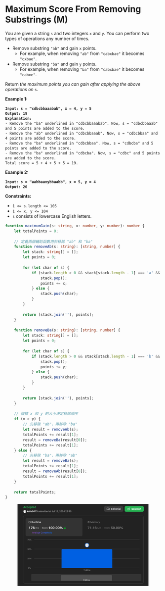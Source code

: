 # Maximum Score From Removing Substrings (M)

You are given a string `s` and two integers `x` and `y`. You can perform two types of operations any number of times.

* Remove substring `"ab"` and gain `x` points.
  * For example, when removing `"ab"` from `"cabxbae"` it becomes `"cxbae"`.
* Remove substring `"ba"` and gain `y` points.
  * For example, when removing `"ba"` from `"cabxbae"` it becomes `"cabxe"`.

Return _the maximum points you can gain after applying the above operations on_ `s`.

&#x20;

**Example 1:**

<pre><code><strong>Input: s = "cdbcbbaaabab", x = 4, y = 5
</strong><strong>Output: 19
</strong><strong>Explanation:
</strong>- Remove the "ba" underlined in "cdbcbbaaabab". Now, s = "cdbcbbaaab" and 5 points are added to the score.
- Remove the "ab" underlined in "cdbcbbaaab". Now, s = "cdbcbbaa" and 4 points are added to the score.
- Remove the "ba" underlined in "cdbcbbaa". Now, s = "cdbcba" and 5 points are added to the score.
- Remove the "ba" underlined in "cdbcba". Now, s = "cdbc" and 5 points are added to the score.
Total score = 5 + 4 + 5 + 5 = 19.
</code></pre>

**Example 2:**

<pre><code><strong>Input: s = "aabbaaxybbaabb", x = 5, y = 4
</strong><strong>Output: 20
</strong></code></pre>

&#x20;

**Constraints:**

* `1 <= s.length <= 105`
* `1 <= x, y <= 104`
* `s` consists of lowercase English letters.



```typescript
function maximumGain(s: string, x: number, y: number): number {
    let totalPoints = 0;

    // 定義兩個輔助函數用於移除 "ab" 和 "ba"
    function removeAb(s: string): [string, number] {
        let stack: string[] = [];
        let points = 0;

        for (let char of s) {
            if (stack.length > 0 && stack[stack.length - 1] === 'a' && char === 'b') {
                stack.pop();
                points += x;
            } else {
                stack.push(char);
            }
        }

        return [stack.join(''), points];
    }

    function removeBa(s: string): [string, number] {
        let stack: string[] = [];
        let points = 0;

        for (let char of s) {
            if (stack.length > 0 && stack[stack.length - 1] === 'b' && char === 'a') {
                stack.pop();
                points += y;
            } else {
                stack.push(char);
            }
        }

        return [stack.join(''), points];
    }

    // 根據 x 和 y 的大小決定移除順序
    if (x > y) {
        // 先移除 "ab"，再移除 "ba"
        let result = removeAb(s);
        totalPoints += result[1];
        result = removeBa(result[0]);
        totalPoints += result[1];
    } else {
        // 先移除 "ba"，再移除 "ab"
        let result = removeBa(s);
        totalPoints += result[1];
        result = removeAb(result[0]);
        totalPoints += result[1];
    }

    return totalPoints;
}
```



<figure><img src="../.gitbook/assets/截圖 2024-07-13 下午10.34.08.png" alt=""><figcaption></figcaption></figure>
